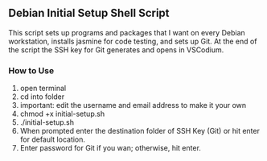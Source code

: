 ## Debian Initial Setup Shell Script ##

This script sets up programs and packages that I want on every Debian workstation, installs jasmine for code testing, and sets up Git. At the end of the script the SSH key for Git generates and opens in VSCodium. 

### How to Use ###

1. open terminal
2. cd into folder
3. important: edit the username and email address to make it your own
4. chmod +x initial-setup.sh
5. ./initial-setup.sh
6. When prompted enter the destination folder of SSH Key (Git) or hit enter for default location.
7. Enter password for Git if you wan; otherwise, hit enter. 
